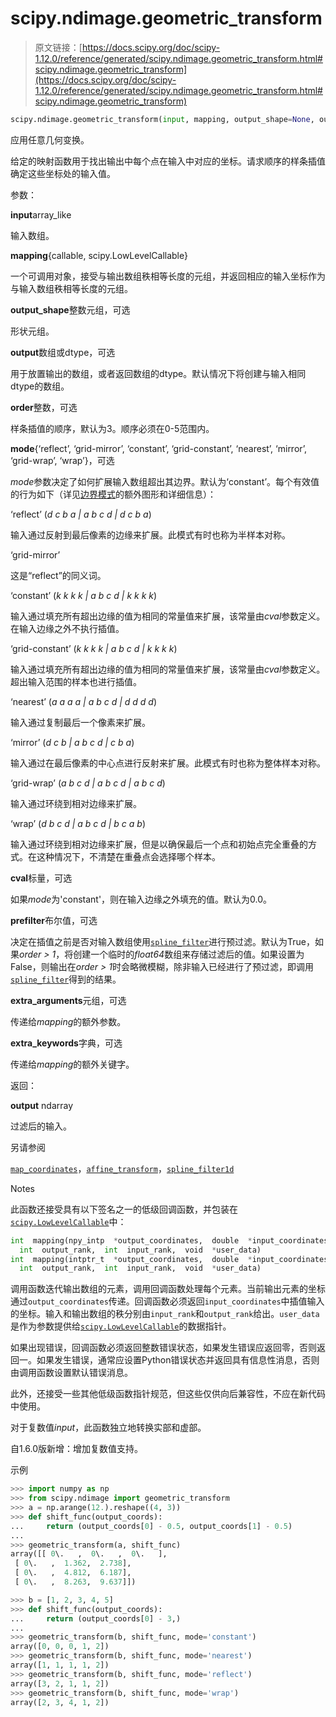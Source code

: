 # scipy.ndimage.geometric_transform

> 原文链接：[https://docs.scipy.org/doc/scipy-1.12.0/reference/generated/scipy.ndimage.geometric_transform.html#scipy.ndimage.geometric_transform](https://docs.scipy.org/doc/scipy-1.12.0/reference/generated/scipy.ndimage.geometric_transform.html#scipy.ndimage.geometric_transform)

```py
scipy.ndimage.geometric_transform(input, mapping, output_shape=None, output=None, order=3, mode='constant', cval=0.0, prefilter=True, extra_arguments=(), extra_keywords={})
```

应用任意几何变换。

给定的映射函数用于找出输出中每个点在输入中对应的坐标。请求顺序的样条插值确定这些坐标处的输入值。

参数：

**input**array_like

输入数组。

**mapping**{callable, scipy.LowLevelCallable}

一个可调用对象，接受与输出数组秩相等长度的元组，并返回相应的输入坐标作为与输入数组秩相等长度的元组。

**output_shape**整数元组，可选

形状元组。

**output**数组或dtype，可选

用于放置输出的数组，或者返回数组的dtype。默认情况下将创建与输入相同dtype的数组。

**order**整数，可选

样条插值的顺序，默认为3。顺序必须在0-5范围内。

**mode**{‘reflect’, ‘grid-mirror’, ‘constant’, ‘grid-constant’, ‘nearest’, ‘mirror’, ‘grid-wrap’, ‘wrap’}，可选

*mode*参数决定了如何扩展输入数组超出其边界。默认为‘constant’。每个有效值的行为如下（详见[边界模式](../../tutorial/ndimage.html#ndimage-interpolation-modes)的额外图形和详细信息）：

‘reflect’ (*d c b a | a b c d | d c b a*)

输入通过反射到最后像素的边缘来扩展。此模式有时也称为半样本对称。

‘grid-mirror’

这是“reflect”的同义词。

‘constant’ (*k k k k | a b c d | k k k k*)

输入通过填充所有超出边缘的值为相同的常量值来扩展，该常量由*cval*参数定义。在输入边缘之外不执行插值。

‘grid-constant’ (*k k k k | a b c d | k k k k*)

输入通过填充所有超出边缘的值为相同的常量值来扩展，该常量由*cval*参数定义。超出输入范围的样本也进行插值。

‘nearest’ (*a a a a | a b c d | d d d d*)

输入通过复制最后一个像素来扩展。

‘mirror’ (*d c b | a b c d | c b a*)

输入通过在最后像素的中心点进行反射来扩展。此模式有时也称为整体样本对称。

‘grid-wrap’ (*a b c d | a b c d | a b c d*)

输入通过环绕到相对边缘来扩展。

‘wrap’ (*d b c d | a b c d | b c a b*)

输入通过环绕到相对边缘来扩展，但是以确保最后一个点和初始点完全重叠的方式。在这种情况下，不清楚在重叠点会选择哪个样本。

**cval**标量，可选

如果*mode*为'constant'，则在输入边缘之外填充的值。默认为0.0。

**prefilter**布尔值，可选

决定在插值之前是否对输入数组使用[`spline_filter`](https://docs.scipy.org/doc/scipy/reference/generated/scipy.ndimage.spline_filter.html#scipy.ndimage.spline_filter "scipy.ndimage.spline_filter")进行预过滤。默认为True，如果*order > 1*，将创建一个临时的*float64*数组来存储过滤后的值。如果设置为False，则输出在*order > 1*时会略微模糊，除非输入已经进行了预过滤，即调用[`spline_filter`](https://docs.scipy.org/doc/scipy/reference/generated/scipy.ndimage.spline_filter.html#scipy.ndimage.spline_filter "scipy.ndimage.spline_filter")得到的结果。

**extra_arguments**元组，可选

传递给*mapping*的额外参数。

**extra_keywords**字典，可选

传递给*mapping*的额外关键字。

返回：

**output** ndarray

过滤后的输入。

另请参阅

[`map_coordinates`](https://docs.scipy.org/doc/scipy/reference/generated/scipy.ndimage.map_coordinates.html#scipy.ndimage.map_coordinates "scipy.ndimage.map_coordinates")，[`affine_transform`](https://docs.scipy.org/doc/scipy/reference/generated/scipy.ndimage.affine_transform.html#scipy.ndimage.affine_transform "scipy.ndimage.affine_transform")，[`spline_filter1d`](https://docs.scipy.org/doc/scipy/reference/generated/scipy.ndimage.spline_filter1d.html#scipy.ndimage.spline_filter1d "scipy.ndimage.spline_filter1d")

Notes

此函数还接受具有以下签名之一的低级回调函数，并包装在[`scipy.LowLevelCallable`](https://docs.scipy.org/doc/scipy/reference/generated/scipy.LowLevelCallable.html#scipy.LowLevelCallable "scipy.LowLevelCallable")中：

```py
int  mapping(npy_intp  *output_coordinates,  double  *input_coordinates,
  int  output_rank,  int  input_rank,  void  *user_data)
int  mapping(intptr_t  *output_coordinates,  double  *input_coordinates,
  int  output_rank,  int  input_rank,  void  *user_data) 
```

调用函数迭代输出数组的元素，调用回调函数处理每个元素。当前输出元素的坐标通过`output_coordinates`传递。回调函数必须返回`input_coordinates`中插值输入的坐标。输入和输出数组的秩分别由`input_rank`和`output_rank`给出。`user_data`是作为参数提供给[`scipy.LowLevelCallable`](https://docs.scipy.org/doc/scipy/reference/generated/scipy.LowLevelCallable.html#scipy.LowLevelCallable "scipy.LowLevelCallable")的数据指针。

如果出现错误，回调函数必须返回整数错误状态，如果发生错误应返回零，否则返回一。如果发生错误，通常应设置Python错误状态并返回具有信息性消息，否则由调用函数设置默认错误消息。

此外，还接受一些其他低级函数指针规范，但这些仅供向后兼容性，不应在新代码中使用。

对于复数值*input*，此函数独立地转换实部和虚部。

自1.6.0版新增：增加复数值支持。

示例

```py
>>> import numpy as np
>>> from scipy.ndimage import geometric_transform
>>> a = np.arange(12.).reshape((4, 3))
>>> def shift_func(output_coords):
...     return (output_coords[0] - 0.5, output_coords[1] - 0.5)
...
>>> geometric_transform(a, shift_func)
array([[ 0\.   ,  0\.   ,  0\.   ],
 [ 0\.   ,  1.362,  2.738],
 [ 0\.   ,  4.812,  6.187],
 [ 0\.   ,  8.263,  9.637]]) 
```

```py
>>> b = [1, 2, 3, 4, 5]
>>> def shift_func(output_coords):
...     return (output_coords[0] - 3,)
...
>>> geometric_transform(b, shift_func, mode='constant')
array([0, 0, 0, 1, 2])
>>> geometric_transform(b, shift_func, mode='nearest')
array([1, 1, 1, 1, 2])
>>> geometric_transform(b, shift_func, mode='reflect')
array([3, 2, 1, 1, 2])
>>> geometric_transform(b, shift_func, mode='wrap')
array([2, 3, 4, 1, 2]) 
```
